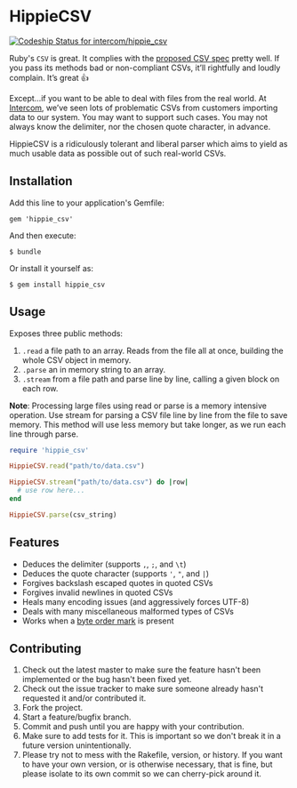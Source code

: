 # HippieCSV

[ ![Codeship Status for intercom/hippie_csv](https://codeship.com/projects/f3b188e0-f312-0132-75cb-5ed004d44c71/status?branch=master)](https://codeship.com/projects/85324)

Ruby's `CSV` is great. It complies with the [proposed CSV spec](https://www.ietf.org/rfc/rfc4180.txt)
pretty well. If you pass its methods bad or non-compliant CSVs, it’ll rightfully
and loudly complain. It’s great 👍

Except…if you want to be able to deal with files from the real world. At
[Intercom](https://intercom.io), we’ve seen lots of problematic CSVs from
customers importing data to our system. You may want to support such cases.
You may not always know the delimiter, nor the chosen quote character, in
advance.

HippieCSV is a ridiculously tolerant and liberal parser which aims to yield as
much usable data as possible out of such real-world CSVs.

## Installation

Add this line to your application's Gemfile:

    gem 'hippie_csv'

And then execute:

    $ bundle

Or install it yourself as:

    $ gem install hippie_csv

## Usage

Exposes three public methods:
1. `.read` a file path to an array. Reads from the file all at once, building the whole CSV object in memory.
2. `.parse` an in memory string to an array.
3. `.stream` from a file path and parse line by line, calling a given block on each row.

**Note**: Processing large files using read or parse is a memory intensive operation. Use stream for parsing a CSV file line by line from the file to save memory. This method will use less memory but take longer, as we run each line through parse.


```ruby
require 'hippie_csv'

HippieCSV.read("path/to/data.csv")

HippieCSV.stream("path/to/data.csv") do |row|
  # use row here...
end

HippieCSV.parse(csv_string)
```

## Features

- Deduces the delimiter (supports `,`, `;`, and `\t`)
- Deduces the quote character (supports `'`, `"`, and `|`)
- Forgives backslash escaped quotes in quoted CSVs
- Forgives invalid newlines in quoted CSVs
- Heals many encoding issues (and aggressively forces UTF-8)
- Deals with many miscellaneous malformed types of CSVs
- Works when a [byte order mark](https://en.wikipedia.org/wiki/Byte_order_mark) is present

## Contributing

1. Check out the latest master to make sure the feature hasn't been implemented or the bug hasn't been fixed yet.
2. Check out the issue tracker to make sure someone already hasn't requested it and/or contributed it.
3. Fork the project.
4. Start a feature/bugfix branch.
5. Commit and push until you are happy with your contribution.
6. Make sure to add tests for it. This is important so we don't break it in a future version unintentionally.
7. Please try not to mess with the Rakefile, version, or history. If you want to have your own version, or is otherwise necessary, that is fine, but please isolate to its own commit so we can cherry-pick around it.
